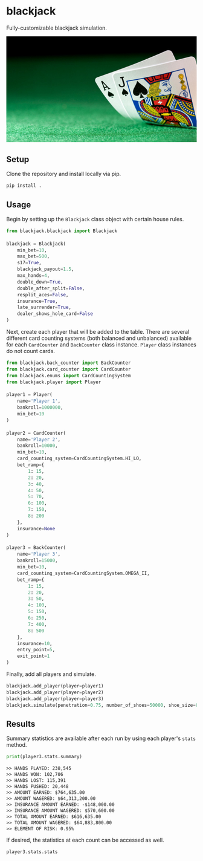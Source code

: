 # blackjack

Fully-customizable blackjack simulation.

![Blackjack](/images/blackjack.jpg?raw=true)

## Setup

Clone the repository and install locally via pip.

```python
pip install .
```

## Usage

Begin by setting up the `Blackjack` class object with certain house rules.

```python
from blackjack.blackjack import Blackjack

blackjack = Blackjack(
    min_bet=10,
    max_bet=500,
    s17=True,
    blackjack_payout=1.5,
    max_hands=4,
    double_down=True,
    double_after_split=False,
    resplit_aces=False,
    insurance=True,
    late_surrender=True,
    dealer_shows_hole_card=False
)
```

Next, create each player that will be added to the table. There are several different
card counting systems (both balanced and unbalanced) available for each `CardCounter`
and `BackCounter` class instance. `Player` class instances do not count cards.


```python
from blackjack.back_counter import BackCounter
from blackjack.card_counter import CardCounter
from blackjack.enums import CardCountingSystem
from blackjack.player import Player

player1 = Player(
    name='Player 1',
    bankroll=1000000,
    min_bet=10
)

player2 = CardCounter(
    name='Player 2',
    bankroll=10000,
    min_bet=10,
    card_counting_system=CardCountingSystem.HI_LO,
    bet_ramp={
        1: 15,
        2: 20,
        3: 40,
        4: 50,
        5: 70,
        6: 100,
        7: 150,
        8: 200
    },
    insurance=None
)

player3 = BackCounter(
    name='Player 3',
    bankroll=15000,
    min_bet=10,
    card_counting_system=CardCountingSystem.OMEGA_II,
    bet_ramp={
        1: 15,
        2: 20,
        3: 50,
        4: 100,
        5: 150,
        6: 250,
        7: 400,
        8: 500
    },
    insurance=10,
    entry_point=5,
    exit_point=1
)
```

Finally, add all players and simulate.

```python
blackjack.add_player(player=player1)
blackjack.add_player(player=player2)
blackjack.add_player(player=player3)
blackjack.simulate(penetration=0.75, number_of_shoes=50000, shoe_size=8, seed=1)
```

## Results

Summary statistics are available after each run by using each player's `stats` method.

```python
print(player3.stats.summary)
```

```
>> HANDS PLAYED: 238,545
>> HANDS WON: 102,706
>> HANDS LOST: 115,391
>> HANDS PUSHED: 20,448
>> AMOUNT EARNED: $764,635.00
>> AMOUNT WAGERED: $64,313,200.00
>> INSURANCE AMOUNT EARNED: -$148,000.00
>> INSURANCE AMOUNT WAGERED: $570,600.00
>> TOTAL AMOUNT EARNED: $616,635.00
>> TOTAL AMOUNT WAGERED: $64,883,800.00
>> ELEMENT OF RISK: 0.95%
```

If desired, the statistics at each count can be accessed as well.

```python
player3.stats.stats
```